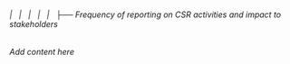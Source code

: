 ###### |   |   |   |   |   ├── Frequency of reporting on CSR activities and impact to stakeholders

*Add content here*